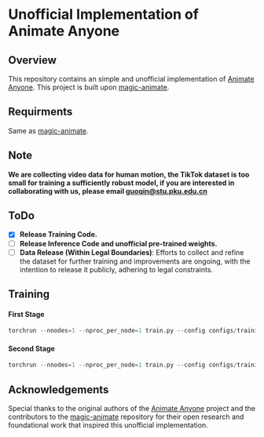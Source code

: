 # Unofficial Implementation of Animate Anyone

## Overview
This repository contains an simple and unofficial implementation of [Animate Anyone](https://humanaigc.github.io/animate-anyone/). This project is built upon [magic-animate](https://github.com/magic-research/magic-animate/tree/main).

## Requirments
Same as [magic-animate](https://github.com/magic-research/magic-animate/tree/main).

## Note
**We are collecting video data for human motion, the TikTok dataset is too small for training a sufficiently robust model, if you are interested in collaborating with us, please email guoqin@stu.pku.edu.cn**

## ToDo
- [x] **Release Training Code.**
- [ ] **Release Inference Code and unofficial pre-trained weights.**
- [ ] **Data Release (Within Legal Boundaries)**: Efforts to collect and refine the dataset for further training and improvements are ongoing, with the intention to release it publicly, adhering to legal constraints.

## Training

#### First Stage

```python
torchrun --nnodes=1 --nproc_per_node=1 train.py --config configs/training/train_stage_1.yaml
```

#### Second Stage

```python
torchrun --nnodes=1 --nproc_per_node=1 train.py --config configs/training/train_stage_2.yaml
```

## Acknowledgements
Special thanks to the original authors of the [Animate Anyone](https://humanaigc.github.io/animate-anyone/) project and the contributors to the [magic-animate](https://github.com/magic-research/magic-animate/tree/main) repository for their open research and foundational work that inspired this unofficial implementation.
